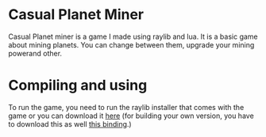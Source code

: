 # Casual Planet Miner

Casual Planet miner is a game I made using raylib and lua.
It is a basic game about mining planets. You can change between them, upgrade your mining powerand other.


# Compiling and using
To run the game, you need to run the raylib installer that comes with the game or you can download it [here](https://www.raylib.com) (for building your own version, you have to download this as well [this binding](https://github.com/TSnake41/raylib-lua).)
